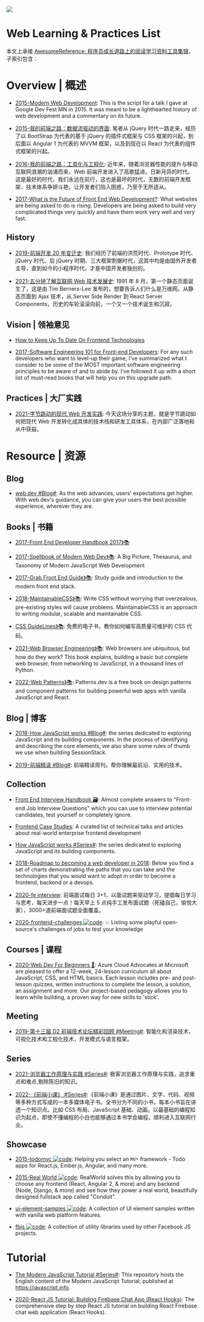 ![](http://7xi5sw.com1.z0.glb.clouddn.com/1-gcVLvWktBPvc3rgp5fLvBA.jpeg)

# Web Learning & Practices List

本文上承接 [AwesomeReference: 程序员成长道路上的阅读学习资料工具集锦](https://github.com/wx-chevalier/Awesome-Lists)，子索引包含：

# Overview | 概述

- [2015-Modern Web Development](http://6me.us/nS16): This is the script for a talk I gave at Google Dev Fest MN in 2015. It was meant to be a lighthearted history of web development and a commentary on its future.

- [2015-我的前端之路：数据流驱动的界面](https://segmentfault.com/a/1190000004292245): 笔者从 jQuery 时代一路走来，经历了以 BootStrap 为代表的基于 jQuery 的插件式框架与 CSS 框架的兴起，到后面以 Angular 1 为代表的 MVVM 框架，以及到现在以 React 为代表的组件式框架的兴起。

- [2016-我的前端之路：工具化与工程化](https://zhuanlan.zhihu.com/p/24575395): 近年来，随着浏览器性能的提升与移动互联网浪潮的汹涌而来，Web 前端开发进入了高歌猛进，日新月异的时代。这是最好的时代，我们永远在前行，这也是最坏的时代，无数的前端开发框架、技术体系争妍斗艳，让开发者们陷入困惑，乃至于无所适从。

- [2017-What is the Future of Front End Web Development?](https://parg.co/bJr): What websites are being asked to do is rising. Developers are being asked to build very complicated things very quickly and have them work very well and very fast.

## History

- [2019-前端开发 20 年变迁史](https://mp.weixin.qq.com/s/cDsYO1AsYXOjZVpSwBq2HA): 我们经历了前端的洪荒时代、Prototype 时代、jQuery 时代、后 jQuery 时期、三大框架割据时代，这其中均是由国外开发者主导，直到如今的小程序时代，才是中国开发者独创的。

- [2021-五分钟了解互联网 Web 技术发展史](https://mp.weixin.qq.com/s/HUknNfaxNULc4Yvf5ajRBA): 1991 年 8 月，第一个静态页面诞生了，这是由 Tim Berners-Lee 发布的，想要告诉人们什么是万维网。从静态页面到 Ajax 技术，从 Server Side Render 到 React Server Components，历史的车轮滚滚向前，一个又一个技术诞生和沉寂。

## Vision | 领袖意见

- [How to Keep Up To Date On Frontend Technologies](https://uptodate.frontendrescue.org/)

- [2017-Software Engineering 101 for Front-end Developers](https://parg.co/byf): For any such developers who want to level-up their game, I’ve summarized what I consider to be some of the MOST important software engineering principles to be aware of and to abide by. I’ve followed it up with a short list of must-read books that will help you on this upgrade path.

## Practices | 大厂实践

- [2021-字节跳动的现代 Web 开发实践](https://mp.weixin.qq.com/s/0VDBAgEvqB1xiUs540Fu9A): 今天这场分享的主题，就是字节跳动如何把现代 Web 开发转化成具体的技术栈和研发工具体系，在内部广泛落地和从中获益。

# Resource | 资源

## Blog

- [web.dev #Blog#](https://web.dev/blog/): As the web advances, users' expectations get higher. With web.dev's guidance, you can give your users the best possible experience, wherever they are.

## Books | 书籍

- [2017-Front End Developer Handbook 2017》📚](https://www.gitbook.com/book/frontendmasters/front-end-handbook-2017/details)

- [2017-Spellbook of Modern Web Dev》📚](https://parg.co/bv9): A Big Picture, Thesaurus, and Taxonomy of Modern JavaScript Web Development

- [2017-Grab Front End Guide》📚](https://github.com/grab/front-end-guide): Study guide and introduction to the modern front end stack.

- [2018-MaintainableCSS》📚](https://maintainablecss.com/): Write CSS without worrying that overzealous, pre-existing styles will cause problems. MaintainableCSS is an approach to writing modular, scalable and maintainable CSS.

- [CSS GuideLines》📚](http://cssguidelin.es/): 免费的电子书，教你如何编写高质量可维护的 CSS 代码。

- [2021-Web Browser Engineering》📚](https://browser.engineering/index.html): Web browsers are ubiquitous, but how do they work? This book explains, building a basic but complete web browser, from networking to JavaScript, in a thousand lines of Python.

- [2022-Web Patterns》📚](https://www.patterns.dev/): Patterns.dev is a free book on design patterns and component patterns for building powerful web apps with vanilla JavaScript and React.

## Blog | 博客

- [2018-How JavaScript works #Blog#](https://blog.sessionstack.com/tagged/tutorial): the series dedicated to exploring JavaScript and its building components. In the process of identifying and describing the core elements, we also share some rules of thumb we use when building SessionStack.

- [2019-前端精读 #Blog#](https://github.com/ascoders/weekly): 前端精读周刊。帮你理解最前沿、实用的技术。

## Collection

- [Front End Interview Handbook 🗃️](https://github.com/yangshun/front-end-interview-handbook): Almost complete answers to "Front-end Job Interview Questions" which you can use to interview potential candidates, test yourself or completely ignore.

- [Frontend Case Studies](https://github.com/andrew--r/frontend-case-studies): A curated list of technical talks and articles about real-world enterprise frontend development

- [How JavaScript works #Series#](https://blog.sessionstack.com/tagged/tutorial): the series dedicated to exploring JavaScript and its building components.

- [2018-Roadmap to becoming a web developer in 2018](https://github.com/kamranahmedse/developer-roadmap): Below you find a set of charts demonstrating the paths that you can take and the technologies that you would want to adopt in order to become a frontend, backend or a devops.

- [2020-fe interview](https://github.com/haizlin/fe-interview): 前端面试每日 3+1，以面试题来驱动学习，提倡每日学习与思考，每天进步一点！每天早上 5 点纯手工发布面试题（死磕自己，愉悦大家），3000+道前端面试题全面覆盖。

- [2020-frontend-challenges ![code](https://ng-tech.icu/assets/code.svg)](https://github.com/felipefialho/frontend-challenges): 💥 Listing some playful open-source's challenges of jobs to test your knowledge

## Courses | 课程

- [2020-Web Dev For Beginners 🎥](https://github.com/microsoft/Web-Dev-For-Beginners): Azure Cloud Advocates at Microsoft are pleased to offer a 12-week, 24-lesson curriculum all about JavaScript, CSS, and HTML basics. Each lesson includes pre- and post-lesson quizzes, written instructions to complete the lesson, a solution, an assignment and more. Our project-based pedagogy allows you to learn while building, a proven way for new skills to 'stick'.

## Meeting

- [2019-第十三届 D2 前端技术论坛精彩回顾 #Meeting#](https://www.yuque.com/d2forum/content/d213): 智能化和渲染技术，可视化技术和工程化技术，开发模式与语言框架。

## Series

- [2021-浏览器工作原理与实践 #Series#](https://blog.poetries.top/browser-working-principle/): 极客浏览器工作原理与实践，追求重点和难点,剔除陈旧的知识。

- [2022-《前端小课》 #Series#](https://github.com/lefex/FE):《前端小课》是通过图片、文字、代码、视频等多种方式写成的一本多媒体电子书。全书分为不同的小书，每本小书旨在讲透一个知识点。比如 CSS 布局、JavaScript 基础、动画。以最基础的编程知识为起点，即使不懂编程的小白也能够通过本书学会编程，顺利进入互联网行业。

## Showcase

- [2015-todomvc ![code](https://ng-tech.icu/assets/code.svg)](https://github.com/tastejs/todomvc): Helping you select an `MV*` framework - Todo apps for React.js, Ember.js, Angular, and many more.

- [2015-Real World ![code](https://ng-tech.icu/assets/code.svg)](https://github.com/gothinkster/realworld): RealWorld solves this by allowing you to choose any frontend (React, Angular 2, & more) and any backend (Node, Django, & more) and see how they power a real world, beautifully designed fullstack app called "Conduit".

- [ui-element-samples ![code](https://ng-tech.icu/assets/code.svg)](https://github.com/GoogleChrome/ui-element-samples): A collection of UI element samples written with vanilla web platform features.

- [fbjs ![code](https://ng-tech.icu/assets/code.svg)](https://github.com/facebook/fbjs): A collection of utility libraries used by other Facebook JS projects.

# Tutorial

- [The Modern JavaScript Tutorial #Series#](https://github.com/javascript-tutorial/en.javascript.info): This repository hosts the English content of the Modern JavaScript Tutorial, published at https://javascript.info.

- [2020-React JS Tutorial: Building Firebase Chat App (React Hooks)](https://www.djamware.com/post/5f2a1d9d9c794f177fd7b527/react-js-tutorial-building-firebase-chat-app-react-hooks#.Xyoht_6g7c8.reddit): The comprehensive step by step React JS tutorial on building React Firebase chat web application (React Hooks).
